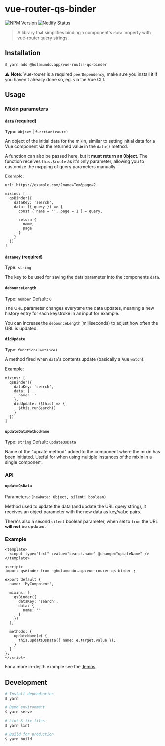 # vue-router-qs-binder

[![NPM Version](https://img.shields.io/npm/v/@holamundo.app/vue-router-qs-binder.svg?style=flat-square)](https://www.npmjs.com/package/@holamundo.app/vue-router-qs-binder) [![Netlify Status](https://api.netlify.com/api/v1/badges/bb771a89-7a33-4a2a-bfc4-e959bc31fa02/deploy-status)](https://app.netlify.com/sites/vue-router-qs-binder/deploys)

> A library that simplifies binding a component's `data` property with vue-router query strings.

## Installation

```bash
$ yarn add @holamundo.app/vue-router-qs-binder
```

:warning: **Note**: Vue-router is a required `peerDependency`, make sure you install it if you haven't already done so, eg. via the Vue CLI.

## Usage

### Mixin parameters

#### `data` (required)

Type: `Object` | `function(route)`

An object of the initial data for the mixin, similar to setting initial data for a Vue component via the returned value in the `data()` method.

A function can also be passed here, but it **must return an Object**. The function receives `this.$route` as it's only parameter, allowing you to customize the mapping of query parameters manually.

Example:

`url: https://example.com/?name=Tom&page=2`

```
mixins: [
  qsBinder({
    dataKey: 'search',
    data: ({ query }) => {
      const { name = '', page = 1 } = query,

      return {
        name,
        page
      }
    }
  })
]
```

#### `dataKey` (required)

Type: `string`

The key to be used for saving the data parameter into the components `data`.

#### `debounceLength`

Type: `number`
Default: `0`

The URL parameter changes everytime the data updates, meaning a new history entry for each keystroke in an input for example.

You can increase the `debounceLength` (milliseconds) to adjust how often the URL is updated.

#### `didUpdate`

Type: `function(Instance)`

A method fired when `data`'s contents update (basically a Vue `watch`).

Example:

```
mixins: [
  qsBinder({
    dataKey: 'search',
    data: {
      name: ''
    },
    didUpdate: ($this) => {
      $this.runSearch()
    }
  })
]
```

#### `updateDataMethodName`

Type: `string`
Default: `updateQsData`

Name of the "update method" added to the component where the mixin has been initiated. Useful for when using multiple instances of the mixin in a single component.

### API

#### `updateQsData`

Parameters: `(newData: Object, silent: boolean)`

Method used to update the data (and update the URL query string), it receives an object parameter with the new data as key/value pairs.

There's also a second `silent` boolean parameter, when set to `true` the URL **will not** be updated.

### Example

```vue
<template>
  <input type="text" :value="search.name" @change="updateName" />
</template>

<script>
import qsBinder from '@holamundo.app/vue-router-qs-binder';

export default {
  name: 'MyComponent',

  mixins: [
    qsBinder({
      dataKey: 'search',
      data: {
        name: ''
      }
    })
  ],

  methods: {
    updateName(e) {
      this.updateQsData({ name: e.target.value });
    }
  }
};
</script>
```

For a more in-depth example see the [demos](./demo).

## Development

```bash
# Install dependencies
$ yarn

# Demo environment
$ yarn serve

# Lint & fix files
$ yarn lint

# Build for production
$ yarn build
```
